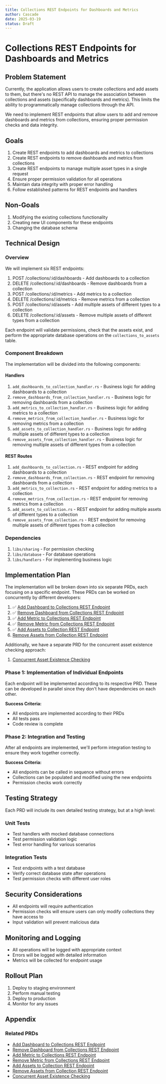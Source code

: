 ```yaml
---
title: Collections REST Endpoints for Dashboards and Metrics
author: Cascade
date: 2025-03-19
status: Draft
---
```


# Collections REST Endpoints for Dashboards and Metrics

## Problem Statement

Currently, the application allows users to create collections and add assets to them, but there's no REST API to manage the association between collections and assets (specifically dashboards and metrics). This limits the ability to programmatically manage collections through the API.

We need to implement REST endpoints that allow users to add and remove dashboards and metrics from collections, ensuring proper permission checks and data integrity.

## Goals

1. Create REST endpoints to add dashboards and metrics to collections
2. Create REST endpoints to remove dashboards and metrics from collections
3. Create REST endpoints to manage multiple asset types in a single request
4. Ensure proper permission validation for all operations
5. Maintain data integrity with proper error handling
6. Follow established patterns for REST endpoints and handlers

## Non-Goals

1. Modifying the existing collections functionality
2. Creating new UI components for these endpoints
3. Changing the database schema

## Technical Design

### Overview

We will implement six REST endpoints:

1. POST /collections/:id/dashboards - Add dashboards to a collection
2. DELETE /collections/:id/dashboards - Remove dashboards from a collection
3. POST /collections/:id/metrics - Add metrics to a collection
4. DELETE /collections/:id/metrics - Remove metrics from a collection
5. POST /collections/:id/assets - Add multiple assets of different types to a collection
6. DELETE /collections/:id/assets - Remove multiple assets of different types from a collection

Each endpoint will validate permissions, check that the assets exist, and perform the appropriate database operations on the `collections_to_assets` table.

### Component Breakdown

The implementation will be divided into the following components:

#### Handlers

1. `add_dashboards_to_collection_handler.rs` - Business logic for adding dashboards to a collection
2. `remove_dashboards_from_collection_handler.rs` - Business logic for removing dashboards from a collection
3. `add_metrics_to_collection_handler.rs` - Business logic for adding metrics to a collection
4. `remove_metrics_from_collection_handler.rs` - Business logic for removing metrics from a collection
5. `add_assets_to_collection_handler.rs` - Business logic for adding multiple assets of different types to a collection
6. `remove_assets_from_collection_handler.rs` - Business logic for removing multiple assets of different types from a collection

#### REST Routes

1. `add_dashboards_to_collection.rs` - REST endpoint for adding dashboards to a collection
2. `remove_dashboards_from_collection.rs` - REST endpoint for removing dashboards from a collection
3. `add_metrics_to_collection.rs` - REST endpoint for adding metrics to a collection
4. `remove_metrics_from_collection.rs` - REST endpoint for removing metrics from a collection
5. `add_assets_to_collection.rs` - REST endpoint for adding multiple assets of different types to a collection
6. `remove_assets_from_collection.rs` - REST endpoint for removing multiple assets of different types from a collection

### Dependencies

1. `libs/sharing` - For permission checking
2. `libs/database` - For database operations
3. `libs/handlers` - For implementing business logic

## Implementation Plan

The implementation will be broken down into six separate PRDs, each focusing on a specific endpoint. These PRDs can be worked on concurrently by different developers:

1. ✅ [Add Dashboard to Collections REST Endpoint](api_add_dashboards_to_collection.md)
2. ✅ [Remove Dashboard from Collections REST Endpoint](api_remove_dashboards_from_collection.md)
3. ✅ [Add Metric to Collections REST Endpoint](api_add_metrics_to_collection.md)
4. ✅ [Remove Metric from Collections REST Endpoint](api_remove_metrics_from_collection.md)
5. ✅ [Add Assets to Collection REST Endpoint](api_add_assets_to_collection.md)
6. [Remove Assets from Collection REST Endpoint](api_remove_assets_from_collection.md)

Additionally, we have a separate PRD for the concurrent asset existence checking approach:

1. [Concurrent Asset Existence Checking](concurrent_asset_existence_checking.md)

### Phase 1: Implementation of Individual Endpoints

Each endpoint will be implemented according to its respective PRD. These can be developed in parallel since they don't have dependencies on each other.

**Success Criteria:**

- All endpoints are implemented according to their PRDs
- All tests pass
- Code review is complete

### Phase 2: Integration and Testing

After all endpoints are implemented, we'll perform integration testing to ensure they work together correctly.

**Success Criteria:**

- All endpoints can be called in sequence without errors
- Collections can be populated and modified using the new endpoints
- Permission checks work correctly

## Testing Strategy

Each PRD will include its own detailed testing strategy, but at a high level:

### Unit Tests

- Test handlers with mocked database connections
- Test permission validation logic
- Test error handling for various scenarios

### Integration Tests

- Test endpoints with a test database
- Verify correct database state after operations
- Test permission checks with different user roles

## Security Considerations

- All endpoints will require authentication
- Permission checks will ensure users can only modify collections they have access to
- Input validation will prevent malicious data

## Monitoring and Logging

- All operations will be logged with appropriate context
- Errors will be logged with detailed information
- Metrics will be collected for endpoint usage

## Rollout Plan

1. Deploy to staging environment
2. Perform manual testing
3. Deploy to production
4. Monitor for any issues

## Appendix

### Related PRDs

- [Add Dashboard to Collections REST Endpoint](api_add_dashboard_to_collections.md)
- [Remove Dashboard from Collections REST Endpoint](api_remove_dashboard_from_collections.md)
- [Add Metric to Collections REST Endpoint](api_add_metric_to_collections.md)
- [Remove Metric from Collections REST Endpoint](api_remove_metric_from_collections.md)
- [Add Assets to Collection REST Endpoint](api_add_assets_to_collection.md)
- [Remove Assets from Collection REST Endpoint](api_remove_assets_from_collection.md)
- [Concurrent Asset Existence Checking](concurrent_asset_existence_checking.md)
